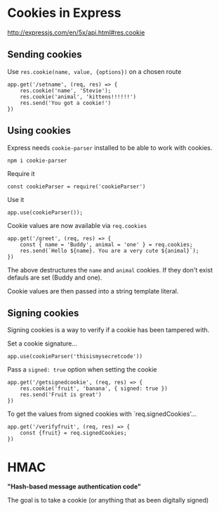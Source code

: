 # Cookies in Express

http://expressjs.com/en/5x/api.html#res.cookie

## Sending cookies

Use `res.cookie(name, value, {options})` on a chosen route

    app.get('/setname', (req, res) => {
        res.cookie('name', 'Stevie');
        res.cookie('animal', 'kittens!!!!!!')
        res.send('You got a cookie!')
    })

## Using cookies

Express needs `cookie-parser` installed to be able to work with cookies.

    npm i cookie-parser

Require it

    const cookieParser = require('cookieParser')

Use it

    app.use(cookieParser());

Cookie values are now available via `req.cookies`

    app.get('/greet', (req, res) => {
        const { name = 'Buddy', animal = 'one' } = req.cookies;
        res.send(`Hello ${name}. You are a very cute ${animal}`);
    })

The above destructures the `name` and `animal` cookies. If they don't exist defauls are set (Buddy and one).

Cookie values are then passed into a string template literal.

## Signing cookies

Signing cookies is a way to verify if a cookie has been tampered with.

Set a cookie signature...

    app.use(cookieParser('thisismysecretcode'))

Pass a `signed: true` option when setting the cookie

    app.get('/getsignedcookie', (req, res) => {
        res.cookie('fruit', 'banana', { signed: true })
        res.send('Fruit is great')
    })

To get the values from signed cookies with `req.signedCookies'...

    app.get('/verifyfruit', (req, res) => {
        const {fruit} = req.signedCookies;
    })

# HMAC
**"Hash-based message authentication code"**

The goal is to take a cookie (or anything that as been digitally signed) 